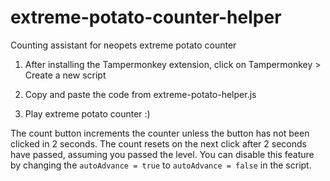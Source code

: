 # extreme-potato-counter-helper
Counting assistant for neopets extreme potato counter

1. After installing the Tampermonkey extension, click on Tampermonkey > Create a new script

2. Copy and paste the code from extreme-potato-helper.js

3. Play extreme potato counter :)

The count button increments the counter unless the button has not been clicked in 2 seconds. The count resets on the next click after 2 seconds have passed, assuming you passed the level. You can disable this feature by changing the `autoAdvance = true` to `autoAdvance = false` in the script.
